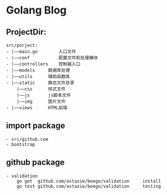 # Golang Blog

## ProjectDir:
	src/porject:
	- |——main.go		入口文件
	- |——conf			配置文件和处理模块
	- |——controllers	控制器入口
	- |——models		数据库处理
	- |——utils		辅助函数库
	- |——static		静态文件目录
		|——css		样式文件
		|——js		js脚本文件
		|——img		图片文件
	- |——views		HTML前端

## import package
	- src/github.com
	- bootstrap
	
## github package
	- validation 
		go get  github.com/astaxie/beego/validation		install
		go test github.com/astaxie/beego/validation		testing